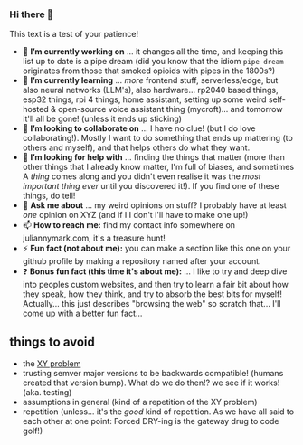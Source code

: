 ### Hi there 👋

This text is a test of your patience!

- 🔭 **I’m currently working on** ... it changes all the time, and keeping this list up to date is a pipe dream (did you know that the idiom `pipe dream` originates from those that smoked opioids with pipes in the 1800s?)
- 🌱 **I’m currently learning** ... _more_ frontend stuff, serverless/edge, but also neural networks (LLM's), also hardware... rp2040 based things, esp32 things, rpi 4 things, home assistant, setting up some weird self-hosted & open-source voice assistant thing (mycroft)... and tomorrow it'll all be gone! (unless it ends up sticking)
- 👯 **I’m looking to collaborate on** ... I have no clue! (but I do love collaborating!). Mostly I want to do something that ends up mattering (to others and myself), and that helps others do what they want.
- 🤔 **I’m looking for help with** ... finding the things that matter (more than other things that I already know matter, I'm full of biases, and sometimes A _thing_ comes along and you didn't even realise it was the _most important thing ever_ until you discovered it!). If you find one of these things, do tell!
- 💬 **Ask me about** ... my weird opinions on stuff? I probably have at least _one_ opinion on XYZ (and if I I don't i'll have to make one up!)
- 📫 **How to reach me:** find my contact info somewhere on juliannymark.com, it's a treasure hunt!
- ⚡ **Fun fact (not about me):** you can make a section like this one on your github profile by making a repository named after your account.
- ❓ **Bonus fun fact (this time it's about me):** ... I like to try and deep dive into peoples custom websites, and then try to learn a fair bit about how they speak, how they think, and try to absorb the best bits for myself! Actually... this just describes "browsing the web" so scratch that... I'll come up with a better fun fact...

## things to avoid

- the [XY problem](https://en.wikipedia.org/wiki/XY_problem)
- trusting semver major versions to be backwards compatible! (humans created that version bump). What do we do then!? we see if it works! (aka. testing)
- assumptions in general (kind of a repetition of the XY problem)
- repetition (unless... it's the _good_ kind of repetition. As we have all said to each other at one point: Forced DRY-ing is the gateway drug to code golf!)
